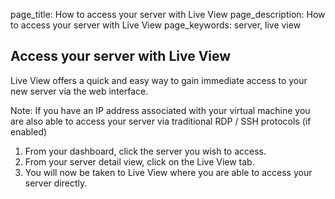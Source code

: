 page_title: How to access your server with Live View
page_description: How to access your server with Live View
page_keywords: server, live view

## Access your server with Live View

Live View offers a quick and easy way to gain immediate access to your new server via the web interface.

Note: If you have an IP address associated with your virtual machine you are also able to access your server via traditional RDP / SSH protocols (if enabled)

1. From your dashboard, click the server you wish to access.
3. From your server detail view, click on the Live View tab.
4. You will now be taken to Live View where you are able to access your server directly.
